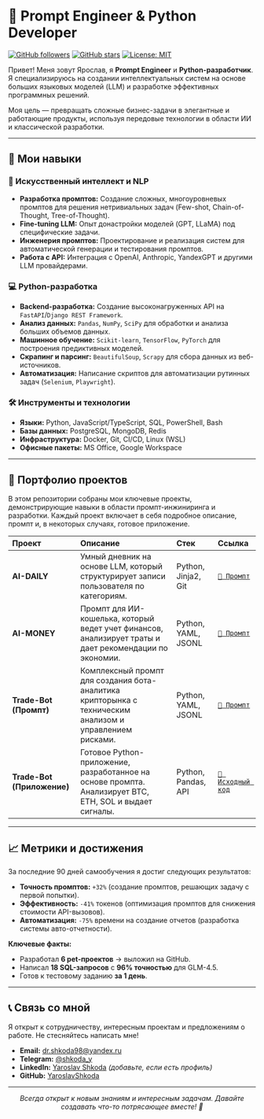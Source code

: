 # 🚀 Prompt Engineer & Python Developer

[![GitHub followers](https://img.shields.io/github/followers/YaroslavShkoda?style=social)](https://github.com/YaroslavShkoda)
[![GitHub stars](https://img.shields.io/github/stars/YaroslavShkoda/prompt-engineer-portfolio?style=social)](https://github.com/YaroslavShkoda/prompt-engineer-project/stargazers)
[![License: MIT](https://img.shields.io/badge/License-MIT-yellow.svg)](https://opensource.org/licenses/MIT)

Привет! Меня зовут Ярослав, я **Prompt Engineer** и **Python-разработчик**. Я специализируюсь на создании интеллектуальных систем на основе больших языковых моделей (LLM) и разработке эффективных программных решений.

Моя цель — превращать сложные бизнес-задачи в элегантные и работающие продукты, используя передовые технологии в области ИИ и классической разработки.

---

## 🎯 Мои навыки

### 🤖 Искусственный интеллект и NLP
-   **Разработка промптов:** Создание сложных, многоуровневых промптов для решения нетривиальных задач (Few-shot, Chain-of-Thought, Tree-of-Thought).
-   **Fine-tuning LLM:** Опыт донастройки моделей (GPT, LLaMA) под специфические задачи.
-   **Инженерия промптов:** Проектирование и реализация систем для автоматической генерации и тестирования промптов.
-   **Работа с API:** Интеграция с OpenAI, Anthropic, YandexGPT и другими LLM провайдерами.

### 💻 Python-разработка
-   **Backend-разработка:** Создание высоконагруженных API на `FastAPI`/`Django REST Framework`.
-   **Анализ данных:** `Pandas`, `NumPy`, `SciPy` для обработки и анализа больших объемов данных.
-   **Машинное обучение:** `Scikit-learn`, `TensorFlow`, `PyTorch` для построения предиктивных моделей.
-   **Скрапинг и парсинг:** `BeautifulSoup`, `Scrapy` для сбора данных из веб-источников.
-   **Автоматизация:** Написание скриптов для автоматизации рутинных задач (`Selenium`, `Playwright`).

### 🛠️ Инструменты и технологии
-   **Языки:** Python, JavaScript/TypeScript, SQL, PowerShell, Bash
-   **Базы данных:** PostgreSQL, MongoDB, Redis
-   **Инфраструктура:** Docker, Git, CI/CD, Linux (WSL)
-   **Офисные пакеты:** MS Office, Google Workspace

---

## 📂 Портфолио проектов

В этом репозитории собраны мои ключевые проекты, демонстрирующие навыки в области промпт-инжиниринга и разработки. Каждый проект включает в себя подробное описание, промпт и, в некоторых случаях, готовое приложение.

| Проект | Описание | Стек | Ссылка |
| :--- | :--- | :--- | :--- |
| **AI-DAILY** | Умный дневник на основе LLM, который структурирует записи пользователя по категориям. | Python, Jinja2, Git | [`📁 Промпт`](./AI-DAILY/) |
| **AI-MONEY** | Промпт для ИИ-кошелька, который ведет учет финансов, анализирует траты и дает рекомендации по экономии. | Python, YAML, JSONL | [`📁 Промпт`](./AI-MONEY/) |
| **Trade-Bot (Промпт)** | Комплексный промпт для создания бота-аналитика крипторынка с техническим анализом и управлением рисками. | Python, YAML, JSONL | [`📁 Промпт`](./trade-bot/) |
| **Trade-Bot (Приложение)** | Готовое Python-приложение, разработанное на основе промпта. Анализирует BTC, ETH, SOL и выдает сигналы. | Python, Pandas, API | [`📁 Исходный код`](./trade-bot-app/) |

---

## 📈 Метрики и достижения

За последние 90 дней самообучения я достиг следующих результатов:

-   **Точность промптов:** `+32%` (создание промптов, решающих задачу с первой попытки).
-   **Эффективность:** `-41%` токенов (оптимизация промптов для снижения стоимости API-вызовов).
-   **Автоматизация:** `-75%` времени на создание отчетов (разработка системы авто-отчетности).

**Ключевые факты:**
-   Разработал **6 pet-проектов** → выложил на GitHub.
-   Написал **18 SQL-запросов** с **96% точностью** для GLM-4.5.
-   Готов к тестовому заданию **за 1 день**.

---

## 📞 Связь со мной

Я открыт к сотрудничеству, интересным проектам и предложениям о работе. Не стесняйтесь написать мне!

-   **Email:** [dr.shkoda98@yandex.ru](mailto:dr.shkoda98@yandex.ru)
-   **Telegram:** [@shkoda_y](https://t.me/shkoda_y)
-   **LinkedIn:** [Yaroslav Shkoda](https://linkedin.com/in/yaroslav-shkoda) *(добавьте, если есть профиль)*
-   **GitHub:** [YaroslavShkoda](https://github.com/YaroslavShkoda)

---

<p align="center">
  <i>Всегда открыт к новым знаниям и интересным задачам. Давайте создавать что-то потрясающее вместе! 🚀</i>
</p>
